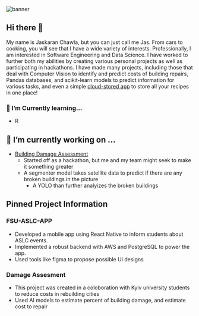 ![banner](https://www.gmmspl.com/wp-content/uploads/2021/10/data-analytics.png)

## Hi there 👋

My name is Jaskaran Chawla, but you can just call me Jas. From cars to cooking, you will see that I have a wide variety of interests. Professionally, I am interested in Software Engineering and Data Science. I have worked to further both my abilities by creating various personal projects as well as participating in hackathons. I have made many projects, including those that deal with Computer Vision to identify and predict costs of building repairs, Pandas databases, and scikit-learn models to predict information for various tasks, and even a simple [cloud-stored app](https://github.com/SgainsO/CBSapp) to store all your recipes in one place!
### 🌱 I’m Currently learning...
- R
## 🔭 I’m currently working on ...
* [Building Damage Assessment](https://github.com/SgainsO/Building-Damage-Assessment)
  * Started off as a hackathon, but me and my team might seek to make it something greater
  * A segmenter model takes satellite data to predict if there are any broken buildings in the picture
    * A YOLO than further analyizes the broken buildings
## Pinned Project Information
### FSU-ASLC-APP
* Developed a mobile app using React Native to inform students about ASLC events.
* Implemented a robust backend with AWS and PostgreSQL to power the app.
* Used tools like figma to propose possible UI designs
### Damage Assesment
* This project was created in a coloboration with Kyiv university students to reduce costs in rebuilding cities
* Used AI models to estimate percent of building damage, and estimate cost to repair
<!--
**SgainsO/SgainsO** is a ✨ _special_ ✨ repository because its `README.md` (this file) appears on your GitHub profile.

Here are some ideas to get you started:

- 🔭 I’m currently working on ...
- 🌱 I’m currently learning ...
- 👯 I’m looking to collaborate on ...
- 🤔 I’m planning to learn...
- 💬 Ask me about ...
- 📫 How to reach me: ...
- 😄 Pronouns: ...
- ⚡ Fun fact: ...
-->
